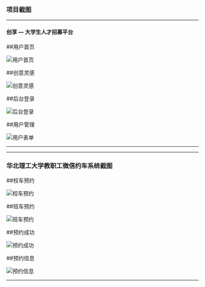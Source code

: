 ### 项目截图

****
#### 创享 — 大学生人才招募平台

##用户首页

![用户首页](https://i.loli.net/2017/07/27/59799b88d1cd7.png)


##创意灵感

![创意灵感](https://i.loli.net/2017/07/27/59799b888714c.png)

##后台登录

![后台登录](https://i.loli.net/2017/07/27/59799c63e8d44.png)


##用户管理

![用户表单](https://i.loli.net/2017/07/27/59799b88861a4.png)



***
***
### 华北理工大学教职工微信约车系统截图

##校车预约

![校车预约](https://i.loli.net/2017/07/27/597992cdf13d8.png)

##班车预约

![班车预约](https://i.loli.net/2017/07/27/5979975eda3a3.png)

##预约成功

![预约成功](https://i.loli.net/2017/07/27/5979975ed95c9.png)

##预约信息

![预约信息](https://i.loli.net/2017/07/27/5979975edf898.png)

***

